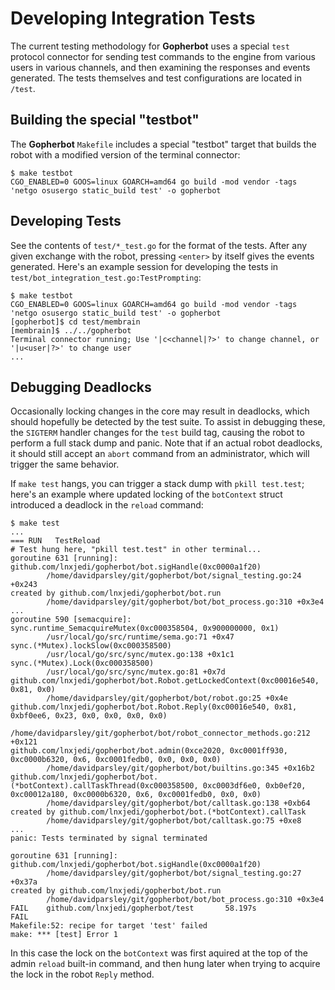 #  Developing Integration Tests

The current testing methodology for **Gopherbot** uses a special `test` protocol connector for sending test commands to the engine from various users in various channels, and then examining the responses and events generated. The tests themselves and test configurations are located in `/test`.

## Building the special "testbot"

The **Gopherbot** `Makefile` includes a special "testbot" target that builds the robot with a modified version of the terminal connector:

```shell
$ make testbot
CGO_ENABLED=0 GOOS=linux GOARCH=amd64 go build -mod vendor -tags 'netgo osusergo static_build test' -o gopherbot
```

## Developing Tests

See the contents of `test/*_test.go` for the format of the tests. After any given exchange with the robot, pressing `<enter>` by itself gives the events generated. Here's an example session for developing the tests in `test/bot_integration_test.go:TestPrompting`:

```shell
$ make testbot
CGO_ENABLED=0 GOOS=linux GOARCH=amd64 go build -mod vendor -tags 'netgo osusergo static_build test' -o gopherbot
[gopherbot]$ cd test/membrain
[membrain]$ ../../gopherbot 
Terminal connector running; Use '|c<channel|?>' to change channel, or '|u<user|?>' to change user
...
```
## Debugging Deadlocks

Occasionally locking changes in the core may result in deadlocks, which should hopefully be detected by the test suite. To assist in debugging these, the `SIGTERM` handler changes for the `test` build tag, causing the robot to perform a full stack dump and panic. Note that if an actual robot deadlocks, it should still accept an `abort` command from an administrator, which will trigger the same behavior.

If `make test` hangs, you can trigger a stack dump with `pkill test.test`; here's an example where updated locking of the `botContext` struct introduced a deadlock in the `reload` command:

```shell
$ make test
...
=== RUN   TestReload
# Test hung here, "pkill test.test" in other terminal...
goroutine 631 [running]:
github.com/lnxjedi/gopherbot/bot.sigHandle(0xc0000a1f20)
        /home/davidparsley/git/gopherbot/bot/signal_testing.go:24 +0x243
created by github.com/lnxjedi/gopherbot/bot.run
        /home/davidparsley/git/gopherbot/bot/bot_process.go:310 +0x3e4
...
goroutine 590 [semacquire]:
sync.runtime_SemacquireMutex(0xc000358504, 0x900000000, 0x1)
        /usr/local/go/src/runtime/sema.go:71 +0x47
sync.(*Mutex).lockSlow(0xc000358500)
        /usr/local/go/src/sync/mutex.go:138 +0x1c1
sync.(*Mutex).Lock(0xc000358500)
        /usr/local/go/src/sync/mutex.go:81 +0x7d
github.com/lnxjedi/gopherbot/bot.Robot.getLockedContext(0xc00016e540, 0x81, 0x0)
        /home/davidparsley/git/gopherbot/bot/robot.go:25 +0x4e
github.com/lnxjedi/gopherbot/bot.Robot.Reply(0xc00016e540, 0x81, 0xbf0ee6, 0x23, 0x0, 0x0, 0x0, 0x0)
        /home/davidparsley/git/gopherbot/bot/robot_connector_methods.go:212 +0x121
github.com/lnxjedi/gopherbot/bot.admin(0xce2020, 0xc0001ff930, 0xc0000b6320, 0x6, 0xc0001fedb0, 0x0, 0x0, 0x0)
        /home/davidparsley/git/gopherbot/bot/builtins.go:345 +0x16b2
github.com/lnxjedi/gopherbot/bot.(*botContext).callTaskThread(0xc000358500, 0xc0003df6e0, 0xb0ef20, 0xc00012a180, 0xc0000b6320, 0x6, 0xc0001fedb0, 0x0, 0x0)
        /home/davidparsley/git/gopherbot/bot/calltask.go:138 +0xb64
created by github.com/lnxjedi/gopherbot/bot.(*botContext).callTask
        /home/davidparsley/git/gopherbot/bot/calltask.go:75 +0xe8
...
panic: Tests terminated by signal terminated

goroutine 631 [running]:
github.com/lnxjedi/gopherbot/bot.sigHandle(0xc0000a1f20)
        /home/davidparsley/git/gopherbot/bot/signal_testing.go:27 +0x37a
created by github.com/lnxjedi/gopherbot/bot.run
        /home/davidparsley/git/gopherbot/bot/bot_process.go:310 +0x3e4
FAIL    github.com/lnxjedi/gopherbot/test       58.197s
FAIL
Makefile:52: recipe for target 'test' failed
make: *** [test] Error 1
```

In this case the lock on the `botContext` was first aquired at the top of the admin `reload` built-in command, and then hung later when trying to acquire the lock in the robot `Reply` method.